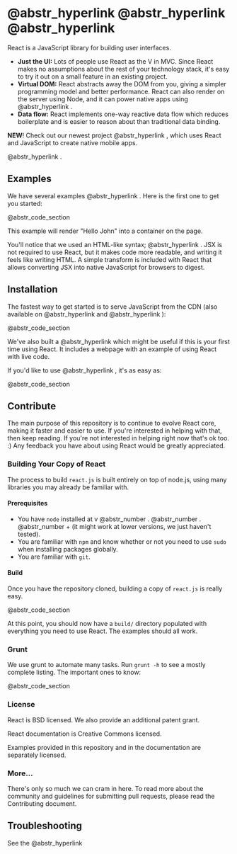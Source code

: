 #  @abstr_hyperlink @abstr_hyperlink @abstr_hyperlink 

React is a JavaScript library for building user interfaces.

  * **Just the UI:** Lots of people use React as the V in MVC. Since React makes no assumptions about the rest of your technology stack, it's easy to try it out on a small feature in an existing project.
  * **Virtual DOM:** React abstracts away the DOM from you, giving a simpler programming model and better performance. React can also render on the server using Node, and it can power native apps using @abstr_hyperlink .
  * **Data flow:** React implements one-way reactive data flow which reduces boilerplate and is easier to reason about than traditional data binding.



**NEW**! Check out our newest project @abstr_hyperlink , which uses React and JavaScript to create native mobile apps.

@abstr_hyperlink .

## Examples

We have several examples @abstr_hyperlink . Here is the first one to get you started:

@abstr_code_section 

This example will render "Hello John" into a container on the page.

You'll notice that we used an HTML-like syntax; @abstr_hyperlink . JSX is not required to use React, but it makes code more readable, and writing it feels like writing HTML. A simple transform is included with React that allows converting JSX into native JavaScript for browsers to digest.

## Installation

The fastest way to get started is to serve JavaScript from the CDN (also available on @abstr_hyperlink and @abstr_hyperlink ):

@abstr_code_section 

We've also built a @abstr_hyperlink which might be useful if this is your first time using React. It includes a webpage with an example of using React with live code.

If you'd like to use @abstr_hyperlink , it's as easy as:

@abstr_code_section 

## Contribute

The main purpose of this repository is to continue to evolve React core, making it faster and easier to use. If you're interested in helping with that, then keep reading. If you're not interested in helping right now that's ok too. :) Any feedback you have about using React would be greatly appreciated.

### Building Your Copy of React

The process to build `react.js` is built entirely on top of node.js, using many libraries you may already be familiar with.

#### Prerequisites

  * You have `node` installed at v @abstr_number . @abstr_number . @abstr_number + (it might work at lower versions, we just haven't tested).
  * You are familiar with `npm` and know whether or not you need to use `sudo` when installing packages globally.
  * You are familiar with `git`.



#### Build

Once you have the repository cloned, building a copy of `react.js` is really easy.

@abstr_code_section 

At this point, you should now have a `build/` directory populated with everything you need to use React. The examples should all work.

### Grunt

We use grunt to automate many tasks. Run `grunt -h` to see a mostly complete listing. The important ones to know:

@abstr_code_section 

### License

React is BSD licensed. We also provide an additional patent grant.

React documentation is Creative Commons licensed.

Examples provided in this repository and in the documentation are separately licensed.

### More…

There's only so much we can cram in here. To read more about the community and guidelines for submitting pull requests, please read the Contributing document.

## Troubleshooting

See the @abstr_hyperlink 
